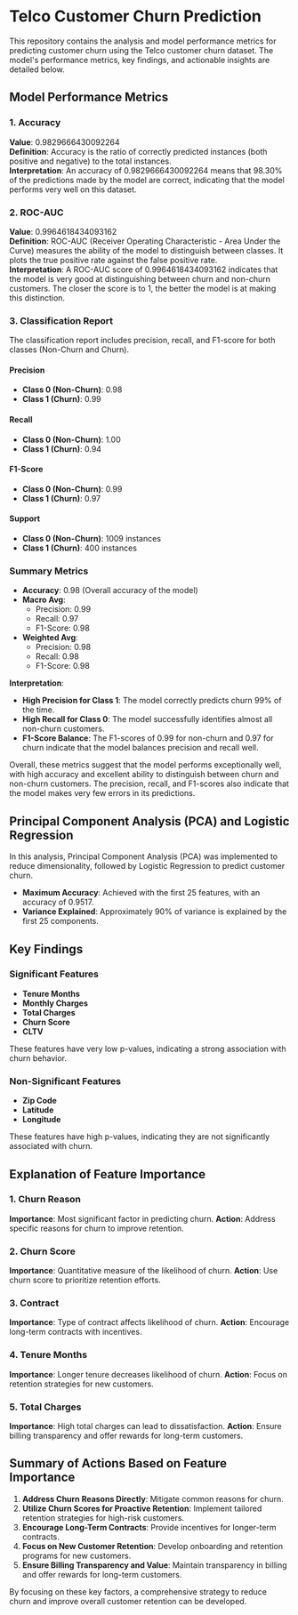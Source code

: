 
# Telco Customer Churn Prediction

This repository contains the analysis and model performance metrics for predicting customer churn using the Telco customer churn dataset. The model's performance metrics, key findings, and actionable insights are detailed below.

## Model Performance Metrics

### 1. Accuracy
**Value**: 0.9829666430092264  
**Definition**: Accuracy is the ratio of correctly predicted instances (both positive and negative) to the total instances.  
**Interpretation**: An accuracy of 0.9829666430092264 means that 98.30% of the predictions made by the model are correct, indicating that the model performs very well on this dataset.

### 2. ROC-AUC
**Value**: 0.9964618434093162  
**Definition**: ROC-AUC (Receiver Operating Characteristic - Area Under the Curve) measures the ability of the model to distinguish between classes. It plots the true positive rate against the false positive rate.  
**Interpretation**: A ROC-AUC score of 0.9964618434093162 indicates that the model is very good at distinguishing between churn and non-churn customers. The closer the score is to 1, the better the model is at making this distinction.

### 3. Classification Report
The classification report includes precision, recall, and F1-score for both classes (Non-Churn and Churn).

#### Precision
- **Class 0 (Non-Churn)**: 0.98
- **Class 1 (Churn)**: 0.99

#### Recall
- **Class 0 (Non-Churn)**: 1.00
- **Class 1 (Churn)**: 0.94

#### F1-Score
- **Class 0 (Non-Churn)**: 0.99
- **Class 1 (Churn)**: 0.97

#### Support
- **Class 0 (Non-Churn)**: 1009 instances
- **Class 1 (Churn)**: 400 instances

### Summary Metrics
- **Accuracy**: 0.98 (Overall accuracy of the model)
- **Macro Avg**:
  - Precision: 0.99
  - Recall: 0.97
  - F1-Score: 0.98
- **Weighted Avg**:
  - Precision: 0.98
  - Recall: 0.98
  - F1-Score: 0.98

**Interpretation**:
- **High Precision for Class 1**: The model correctly predicts churn 99% of the time.
- **High Recall for Class 0**: The model successfully identifies almost all non-churn customers.
- **F1-Score Balance**: The F1-scores of 0.99 for non-churn and 0.97 for churn indicate that the model balances precision and recall well.

Overall, these metrics suggest that the model performs exceptionally well, with high accuracy and excellent ability to distinguish between churn and non-churn customers. The precision, recall, and F1-scores also indicate that the model makes very few errors in its predictions.

## Principal Component Analysis (PCA) and Logistic Regression

In this analysis, Principal Component Analysis (PCA) was implemented to reduce dimensionality, followed by Logistic Regression to predict customer churn.

- **Maximum Accuracy**: Achieved with the first 25 features, with an accuracy of 0.9517.
- **Variance Explained**: Approximately 90% of variance is explained by the first 25 components.

## Key Findings

### Significant Features
- **Tenure Months**
- **Monthly Charges**
- **Total Charges**
- **Churn Score**
- **CLTV**

These features have very low p-values, indicating a strong association with churn behavior.

### Non-Significant Features
- **Zip Code**
- **Latitude**
- **Longitude**

These features have high p-values, indicating they are not significantly associated with churn.

## Explanation of Feature Importance

### 1. Churn Reason
**Importance**: Most significant factor in predicting churn.
**Action**: Address specific reasons for churn to improve retention.

### 2. Churn Score
**Importance**: Quantitative measure of the likelihood of churn.
**Action**: Use churn score to prioritize retention efforts.

### 3. Contract
**Importance**: Type of contract affects likelihood of churn.
**Action**: Encourage long-term contracts with incentives.

### 4. Tenure Months
**Importance**: Longer tenure decreases likelihood of churn.
**Action**: Focus on retention strategies for new customers.

### 5. Total Charges
**Importance**: High total charges can lead to dissatisfaction.
**Action**: Ensure billing transparency and offer rewards for long-term customers.

## Summary of Actions Based on Feature Importance

1. **Address Churn Reasons Directly**: Mitigate common reasons for churn.
2. **Utilize Churn Scores for Proactive Retention**: Implement tailored retention strategies for high-risk customers.
3. **Encourage Long-Term Contracts**: Provide incentives for longer-term contracts.
4. **Focus on New Customer Retention**: Develop onboarding and retention programs for new customers.
5. **Ensure Billing Transparency and Value**: Maintain transparency in billing and offer rewards for long-term customers.

By focusing on these key factors, a comprehensive strategy to reduce churn and improve overall customer retention can be developed.

